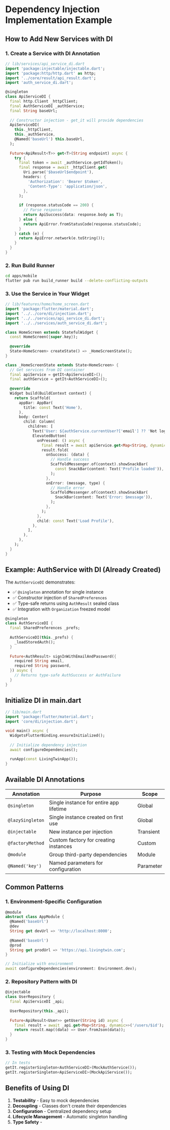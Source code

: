 # Dependency Injection Implementation Example

## How to Add New Services with DI

### 1. Create a Service with DI Annotation

```dart
// lib/services/api_service_di.dart
import 'package:injectable/injectable.dart';
import 'package:http/http.dart' as http;
import '../core/result/api_result.dart';
import 'auth_service_di.dart';

@singleton
class ApiServiceDI {
  final http.Client _httpClient;
  final AuthServiceDI _authService;
  final String baseUrl;
  
  // Constructor injection - get_it will provide dependencies
  ApiServiceDI(
    this._httpClient,
    this._authService,
    @Named('baseUrl') this.baseUrl,
  );
  
  Future<ApiResult<T>> get<T>(String endpoint) async {
    try {
      final token = await _authService.getIdToken();
      final response = await _httpClient.get(
        Uri.parse('$baseUrl$endpoint'),
        headers: {
          'Authorization': 'Bearer $token',
          'Content-Type': 'application/json',
        },
      );
      
      if (response.statusCode == 200) {
        // Parse response
        return ApiSuccess(data: response.body as T);
      } else {
        return ApiError.fromStatusCode(response.statusCode);
      }
    } catch (e) {
      return ApiError.network(e.toString());
    }
  }
}
```

### 2. Run Build Runner

```bash
cd apps/mobile
flutter pub run build_runner build --delete-conflicting-outputs
```

### 3. Use the Service in Your Widget

```dart
// lib/features/home/home_screen.dart
import 'package:flutter/material.dart';
import '../../core/di/injection.dart';
import '../../services/api_service_di.dart';
import '../../services/auth_service_di.dart';

class HomeScreen extends StatefulWidget {
  const HomeScreen({super.key});
  
  @override
  State<HomeScreen> createState() => _HomeScreenState();
}

class _HomeScreenState extends State<HomeScreen> {
  // Get services from DI container
  final apiService = getIt<ApiServiceDI>();
  final authService = getIt<AuthServiceDI>();
  
  @override
  Widget build(BuildContext context) {
    return Scaffold(
      appBar: AppBar(
        title: const Text('Home'),
      ),
      body: Center(
        child: Column(
          children: [
            Text('User: ${authService.currentUser?['email'] ?? 'Not logged in'}'),
            ElevatedButton(
              onPressed: () async {
                final result = await apiService.get<Map<String, dynamic>>('/user/profile');
                result.fold(
                  onSuccess: (data) {
                    // Handle success
                    ScaffoldMessenger.of(context).showSnackBar(
                      const SnackBar(content: Text('Profile loaded')),
                    );
                  },
                  onError: (message, type) {
                    // Handle error
                    ScaffoldMessenger.of(context).showSnackBar(
                      SnackBar(content: Text('Error: $message')),
                    );
                  },
                );
              },
              child: const Text('Load Profile'),
            ),
          ],
        ),
      ),
    );
  }
}
```

## Example: AuthService with DI (Already Created)

The `AuthServiceDI` demonstrates:
- ✅ `@singleton` annotation for single instance
- ✅ Constructor injection of `SharedPreferences`
- ✅ Type-safe returns using `AuthResult` sealed class
- ✅ Integration with `Organization` freezed model

```dart
@singleton
class AuthServiceDI {
  final SharedPreferences _prefs;
  
  AuthServiceDI(this._prefs) {
    _loadStoredAuth();
  }
  
  Future<AuthResult> signInWithEmailAndPassword({
    required String email,
    required String password,
  }) async {
    // Returns type-safe AuthSuccess or AuthFailure
  }
}
```

## Initialize DI in main.dart

```dart
// lib/main.dart
import 'package:flutter/material.dart';
import 'core/di/injection.dart';

void main() async {
  WidgetsFlutterBinding.ensureInitialized();
  
  // Initialize dependency injection
  await configureDependencies();
  
  runApp(const LivingTwinApp());
}
```

## Available DI Annotations

| Annotation | Purpose | Scope |
|------------|---------|-------|
| `@singleton` | Single instance for entire app lifetime | Global |
| `@lazySingleton` | Single instance created on first use | Global |
| `@injectable` | New instance per injection | Transient |
| `@factoryMethod` | Custom factory for creating instances | Custom |
| `@module` | Group third-party dependencies | Module |
| `@Named('key')` | Named parameters for configuration | Parameter |

## Common Patterns

### 1. Environment-Specific Configuration

```dart
@module
abstract class AppModule {
  @Named('baseUrl')
  @dev
  String get devUrl => 'http://localhost:8000';
  
  @Named('baseUrl')
  @prod
  String get prodUrl => 'https://api.livingtwin.com';
}

// Initialize with environment
await configureDependencies(environment: Environment.dev);
```

### 2. Repository Pattern with DI

```dart
@injectable
class UserRepository {
  final ApiServiceDI _api;
  
  UserRepository(this._api);
  
  Future<ApiResult<User>> getUser(String id) async {
    final result = await _api.get<Map<String, dynamic>>('/users/$id');
    return result.map((data) => User.fromJson(data));
  }
}
```

### 3. Testing with Mock Dependencies

```dart
// In tests
getIt.registerSingleton<AuthServiceDI>(MockAuthService());
getIt.registerSingleton<ApiServiceDI>(MockApiService());
```

## Benefits of Using DI

1. **Testability** - Easy to mock dependencies
2. **Decoupling** - Classes don't create their dependencies
3. **Configuration** - Centralized dependency setup
4. **Lifecycle Management** - Automatic singleton handling
5. **Type Safety** -
